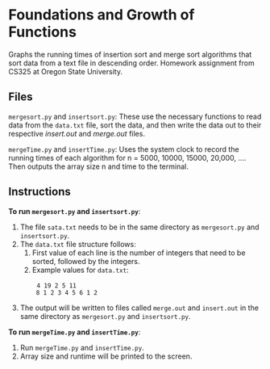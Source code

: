 # Foundations and Growth of Functions #

Graphs the running times of insertion sort and merge sort algorithms that sort data from a text file in descending order. Homework assignment from CS325 at Oregon State University.

## Files ##

```mergesort.py``` and ```insertsort.py```: These use the necessary functions to read data from the ```data.txt``` file, sort the data, and then write the data out to their respective *insert.out* and *merge.out* files.

```mergeTime.py``` and ```insertTime.py```: Uses the system clock to record the running times of each algorithm for n = 5000, 10000, 15000, 20,000, …. Then outputs the array size n and time to the terminal.

## Instructions ##
**To run ```mergesort.py``` and ```insertsort.py```**:
1. The file ```sata.txt``` needs to be in the same directory as ```mergesort.py``` and ```insertsort.py```.
2. The ```data.txt``` file structure follows:
    1. First value of each line is the number of integers that need to be sorted, followed by the integers.
    2. Example values for ```data.txt```:
        <pre>
        <code>4 19 2 5 11
        8 1 2 3 4 5 6 1 2</code></pre>
3. The output will be written to files called ```merge.out``` and ```insert.out``` in the same directory as ```mergesort.py``` and ```insertsort.py```.

**To run ```mergeTime.py``` and ```insertTime.py```**:
1. Run ```mergeTime.py``` and ```insertTime.py```.
2. Array size and runtime will be printed to the screen.
